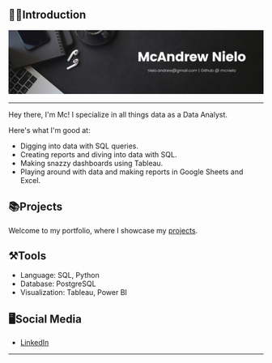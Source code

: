 ## 🙆‍♂️Introduction
<div align="center"><img src="https://github.com/mcnielo/mcnielo/blob/main/banner.png" alt="Image"></div>


***

Hey there, I'm Mc! I specialize in all things data as a Data Analyst.

Here's what I'm good at:

- Digging into data with SQL queries.
- Creating reports and diving into data with SQL.
- Making snazzy dashboards using Tableau.
- Playing around with data and making reports in Google Sheets and Excel.

## 📚Projects
Welcome to my portfolio, where I showcase my [projects](https://github.com/mcnielo/Portfolio-Summary/edit/main/README.md).

## ⚒️Tools
- Language: SQL, Python
- Database: PostgreSQL
- Visualization: Tableau, Power BI

## 🖥️Social Media

- [LinkedIn](https://www.linkedin.com/in/mcandrewnielo/)

***
